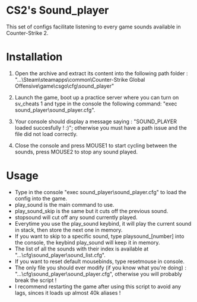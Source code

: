 # CS2's Sound_player
This set of configs facilitate listening to every game sounds available in Counter-Strike 2.


# Installation
1. Open the archive and extract its content into the following path folder :
"\...\Steam\steamapps\common\Counter-Strike Global Offensive\game\csgo\cfg\sound_player\"

2. Launch the game, boot up a practice server where you can turn on sv_cheats 1 and type in the console the following command: "exec sound_player\sound_player.cfg".
   
3. Your console should display a message saying : "SOUND_PLAYER loaded succesfully ! :)"; otherwise you must have a path issue and the file did not load correctly.

4. Close the console and press MOUSE1 to start cycling between the sounds, press MOUSE2 to stop any sound played.


# Usage
- Type in the console "exec sound_player\sound_player.cfg" to load the config into the game.
- play_sound is the main command to use.
- play_sound_skip is the same but it cuts off the previous sound.
- stopsound will cut off any sound currently played.
- Everytime you use the play_sound keybind, it will play the current sound in stack, then store the next one in memory.
- If you want to skip to a specific sound, type playsound_[number] into the console, the keybind play_sound will keep it in memory.
- The list of all the sounds with their index is available at "...\cfg\sound_player\sound_list.cfg".
- If you want to reset default mousebinds, type resetmouse in console.
- The only file you should ever modify (if you know what you're doing) : "...\cfg\sound_player\sound_player.cfg", otherwise you will probably break the script !
- I recommend restarting the game after using this script to avoid any lags, sinces it loads up almost 40k aliases !

